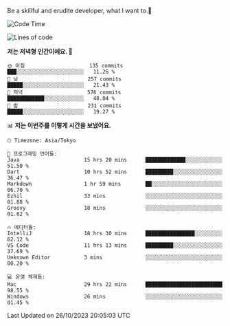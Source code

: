 Be a skillful and erudite developer, what I want to.👶

<!--START_SECTION:waka-->
![Code Time](http://img.shields.io/badge/Code%20Time-29%20hrs%2049%20mins-blue)

![Lines of code](https://img.shields.io/badge/%EC%A0%80%EB%8A%94%20%EC%97%AC%ED%83%9C%EA%B9%8C%EC%A7%80%20-578.0%20thousand%20%EC%A4%84%EC%9D%98%20%EC%BD%94%EB%93%9C%EB%A5%BC%20%EC%9E%91%EC%84%B1%ED%96%88%EC%96%B4%EC%9A%94.-blue)

**저는 저녁형 인간이에요. 🦉** 

```text
🌞 아침                     135 commits         ███░░░░░░░░░░░░░░░░░░░░░░   11.26 % 
🌆 낮　                     257 commits         █████░░░░░░░░░░░░░░░░░░░░   21.43 % 
🌃 저녁                     576 commits         ████████████░░░░░░░░░░░░░   48.04 % 
🌙 밤　                     231 commits         █████░░░░░░░░░░░░░░░░░░░░   19.27 % 
```


📊 **저는 이번주를 이렇게 시간을 보냈어요.** 

```text
🕑︎ Timezone: Asia/Tokyo

💬 프로그래밍 언어들: 
Java                     15 hrs 20 mins      █████████████░░░░░░░░░░░░   51.50 % 
Dart                     10 hrs 52 mins      █████████░░░░░░░░░░░░░░░░   36.47 % 
Markdown                 1 hr 59 mins        ██░░░░░░░░░░░░░░░░░░░░░░░   06.70 % 
Ezhil                    33 mins             ░░░░░░░░░░░░░░░░░░░░░░░░░   01.88 % 
Groovy                   18 mins             ░░░░░░░░░░░░░░░░░░░░░░░░░   01.02 % 

🔥 에디터들: 
IntelliJ                 18 hrs 30 mins      ████████████████░░░░░░░░░   62.12 % 
VS Code                  11 hrs 13 mins      █████████░░░░░░░░░░░░░░░░   37.69 % 
Unknown Editor           3 mins              ░░░░░░░░░░░░░░░░░░░░░░░░░   00.20 % 

💻 운영 체제들: 
Mac                      29 hrs 22 mins      █████████████████████████   98.55 % 
Windows                  26 mins             ░░░░░░░░░░░░░░░░░░░░░░░░░   01.45 % 
```


 Last Updated on 26/10/2023 20:05:03 UTC
<!--END_SECTION:waka-->
